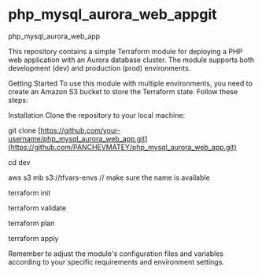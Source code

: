 
php_mysql_aurora_web_appgit 
=======
php_mysql_aurora_web_app

>>>>>>>
This repository contains a simple Terraform module for deploying a PHP web application with an Aurora database cluster. The module supports both development (dev) and production (prod) environments.

Getting Started To use this module with multiple environments, you need to create an Amazon S3 bucket to store the Terraform state. Follow these steps:

Installation
Clone the repository to your local machine:

git clone [https://github.com/your-username/php_mysql_aurora_web_app.git](https://github.com/PANCHEVMATEY/php_mysql_aurora_web_app.git)

cd dev

aws s3 mb s3://tfvars-envs // make sure the name is available

terraform init

terraform validate

terraform plan

terraform apply

Remember to adjust the module's configuration files and variables according to your specific requirements and environment settings.
